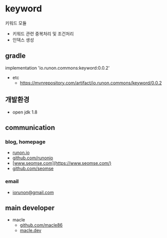 # keyword
키워드 모듈

- 키워드 관련 중복처리 및 조건처리
- 인덱스 생성

## gradle
implementation 'io.runon.commons:keyword:0.0.2'
- etc
  - https://mvnrepository.com/artifact/io.runon.commons/keyword/0.0.2

## 개발환경
- open jdk 1.8

## communication
### blog, homepage
- [runon.io](https://runon.io)
- [github.com/runonio](https://github.com/runonio)
- [www.seomse.com](https://www.seomse.com/)
- [github.com/seomse](https://github.com/seomse)

### email
- iorunon@gmail.com

## main developer
- macle
  -  [github.com/macle86](https://github.com/macle86)
  -  [macle.dev](https://macle.dev)
